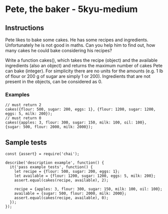 # Pete, the baker - 5kyu-medium

## Instructions

Pete likes to bake some cakes. He has some recipes and ingredients. Unfortunately he is not good in maths. Can you help him to find out, how many cakes he could bake considering his recipes?

Write a function cakes(), which takes the recipe (object) and the available ingredients (also an object) and returns the maximum number of cakes Pete can bake (integer). For simplicity there are no units for the amounts (e.g. 1 lb of flour or 200 g of sugar are simply 1 or 200). Ingredients that are not present in the objects, can be considered as 0.

### Examples

```
// must return 2
cakes({flour: 500, sugar: 200, eggs: 1}, {flour: 1200, sugar: 1200, eggs: 5, milk: 200});
// must return 0
cakes({apples: 3, flour: 300, sugar: 150, milk: 100, oil: 100}, {sugar: 500, flour: 2000, milk: 2000});
```

## Sample tests

```
const {assert} = require('chai');

describe('description example', function() {
  it('pass example tests', function() {
    let recipe = {flour: 500, sugar: 200, eggs: 1};
    let available = {flour: 1200, sugar: 1200, eggs: 5, milk: 200};
    assert.equal(cakes(recipe, available), 2);

    recipe = {apples: 3, flour: 300, sugar: 150, milk: 100, oil: 100};
    available = {sugar: 500, flour: 2000, milk: 2000};
    assert.equal(cakes(recipe, available), 0);
  });
});
```
